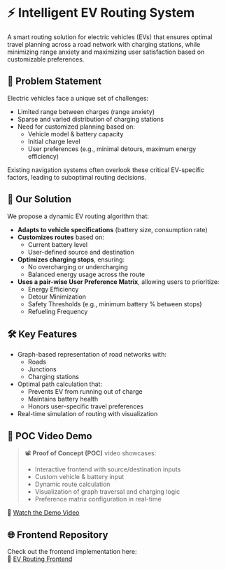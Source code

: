 # ⚡ Intelligent EV Routing System

A smart routing solution for electric vehicles (EVs) that ensures optimal travel planning across a road network with charging stations, while minimizing range anxiety and maximizing user satisfaction based on customizable preferences.

## 🚗 Problem Statement

Electric vehicles face a unique set of challenges:

- Limited range between charges (range anxiety)
- Sparse and varied distribution of charging stations
- Need for customized planning based on:
    - Vehicle model & battery capacity
    - Initial charge level
    - User preferences (e.g., minimal detours, maximum energy efficiency)

Existing navigation systems often overlook these critical EV-specific factors, leading to suboptimal routing decisions.

## 🧠 Our Solution

We propose a dynamic EV routing algorithm that:

- **Adapts to vehicle specifications** (battery size, consumption rate)
- **Customizes routes** based on:
    - Current battery level
    - User-defined source and destination
- **Optimizes charging stops**, ensuring:
    - No overcharging or undercharging
    - Balanced energy usage across the route
- **Uses a pair-wise User Preference Matrix**, allowing users to prioritize:
    - Energy Efficiency
    - Detour Minimization
    - Safety Thresholds (e.g., minimum battery % between stops)
    - Refueling Frequency

## 🛠️ Key Features

- Graph-based representation of road networks with:
    - Roads
    - Junctions
    - Charging stations
- Optimal path calculation that:
    - Prevents EV from running out of charge
    - Maintains battery health
    - Honors user-specific travel preferences
- Real-time simulation of routing with visualization

## 🧪 POC Video Demo

> 📽️ **Proof of Concept (POC)** video showcases:
> - Interactive frontend with source/destination inputs
> - Custom vehicle & battery input
> - Dynamic route calculation
> - Visualization of graph traversal and charging logic
> - Preference matrix configuration in real-time

🎥 [Watch the Demo Video](https://drive.google.com/file/d/12mfrDBMILHb9M-z3RpaqTBwGC_TW5AGj/view?usp=sharing)

## 🌐 Frontend Repository

Check out the frontend implementation here:  
🔗 [EV Routing Frontend](https://github.com/AkshayCodeLab/EV_Routing_Frontend)